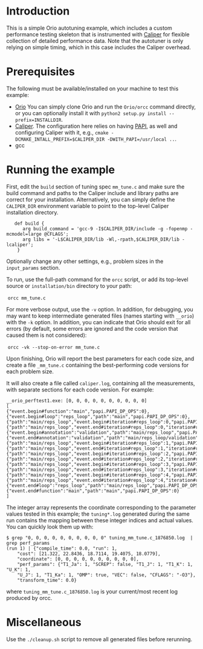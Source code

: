 # Introduction

This is a simple Orio autotuning example, which includes a custom performance testing skeleton that is instrumented with [Caliper](https://github.com/LLNL/Caliper) for flexible collection of detailed performance data. Note that the autotuner is only relying on simple timing, which in this case includes the Caliper overhead. 

# Prerequisites

The following must be available/installed on your machine to test this example:

* [Orio](https://github.com/brnorris03/Orio) You can simply clone Orio and run the `Orio/orcc` command directly, or you can optionally install it with `python2 setup.py install --prefix=INSTALLDIR`.
* [Caliper](https://github.com/LLNL/Caliper). The configuration here relies on having [PAPI](http://icl.utk.edu/papi/software/), as well and configuring Caliper with it, e.g., `cmake -DCMAKE_INTALL_PREFIX=$CALIPER_DIR -DWITH_PAPI=/usr/local ..`.
* gcc

# Running the example

First, edit the `build` section of tuning spec `mm_tune.c` and make sure the build command and paths to the Caliper include and library paths are correct for your installation. Alternatively, you can simply define the `CALIPER_DIR` environment variable to point to the top-level Caliper installation directory.

```
   def build {
      arg build_command = 'gcc-9 -I$CALIPER_DIR/include -g -fopenmp -mcmodel=large @CFLAGS';
      arg libs = '-L$CALIPER_DIR/lib -Wl,-rpath,$CALIPER_DIR/lib -lcaliper';
    } 
```

Optionally change any other settings, e.g., problem sizes in the `input_params` section. 

To run, use the full-path command for the `orcc` script, or add its top-level source or `installation/bin` directory to your path:

​	```orcc mm_tune.c```

For more verbose output, use the `-v` option. In addition, for debugging, you may want to keep intermediate generated files (names starting with `__orio`) with the `-k` option. In addition, you can indicate that Orio should exit for all errors (by default, some errors are ignored and the code version that caused them is not considered):

​	```orcc -vk --stop-on-error mm_tune.c```

Upon finishing, Orio will report the best parameters for each code size, and create a file `_mm_tune.c` containing the best-performing code versions for each problem size.

It will also create a file called `caliper.log`, containing all the measurements, with separate sections for each code version. For example:

```
__orio_perftest1.exe: [0, 0, 0, 0, 0, 0, 0, 0, 0, 0]
[
{"event.begin#function":"main","papi.PAPI_DP_OPS":0},
{"event.begin#loop":"reps_loop","path":"main","papi.PAPI_DP_OPS":0},
{"path":"main/reps_loop","event.begin#iteration#reps_loop":0,"papi.PAPI_DP_OPS":2},
{"path":"main/reps_loop","event.end#iteration#reps_loop":0,"iteration#reps_loop":0,"papi.PAPI_DP_OPS":268435456},
{"event.begin#annotation":"validation","path":"main/reps_loop","papi.PAPI_DP_OPS":3},
{"event.end#annotation":"validation","path":"main/reps_loop/validation","papi.PAPI_DP_OPS":0},
{"path":"main/reps_loop","event.begin#iteration#reps_loop":1,"papi.PAPI_DP_OPS":2},
{"path":"main/reps_loop","event.end#iteration#reps_loop":1,"iteration#reps_loop":1,"papi.PAPI_DP_OPS":268435456},
{"path":"main/reps_loop","event.begin#iteration#reps_loop":2,"papi.PAPI_DP_OPS":5},
{"path":"main/reps_loop","event.end#iteration#reps_loop":2,"iteration#reps_loop":2,"papi.PAPI_DP_OPS":268435456},
{"path":"main/reps_loop","event.begin#iteration#reps_loop":3,"papi.PAPI_DP_OPS":5},
{"path":"main/reps_loop","event.end#iteration#reps_loop":3,"iteration#reps_loop":3,"papi.PAPI_DP_OPS":268435456},
{"path":"main/reps_loop","event.begin#iteration#reps_loop":4,"papi.PAPI_DP_OPS":5},
{"path":"main/reps_loop","event.end#iteration#reps_loop":4,"iteration#reps_loop":4,"papi.PAPI_DP_OPS":268435456},
{"event.end#loop":"reps_loop","path":"main/reps_loop","papi.PAPI_DP_OPS":3},
{"event.end#function":"main","path":"main","papi.PAPI_DP_OPS":0}
]
```

The integer array represents the coordinate corresponding to the parameter values tested in this example; the `tuning*.log` generated during the same run contains the mapping between these integer indices and actual values. You can quickly look them up with:

```
$ grep "0, 0, 0, 0, 0, 0, 0, 0, 0, 0" tuning_mm_tune.c_1876850.log  | grep perf_params
(run 1) | {"compile_time": 0.0, "run": 1, 
	"cost": [21.322, 22.8436, 18.7114, 19.4075, 18.0779], 
	"coordinate": [0, 0, 0, 0, 0, 0, 0, 0, 0, 0], 
	"perf_params": {"T1_Ja": 1, "SCREP": false, "T1_J": 1, "T1_K": 1, "U_K": 1, 
	"U_J": 1, "T1_Ka": 1, "OMP": true, "VEC": false, "CFLAGS": "-O3"}, 
	"transform_time": 0.0}
```

where `tuning_mm_tune.c_1876850.log` is your current/most recent log produced by orcc.

# Miscellaneous

Use the `./cleanup.sh` script to remove all generated files before rerunning.